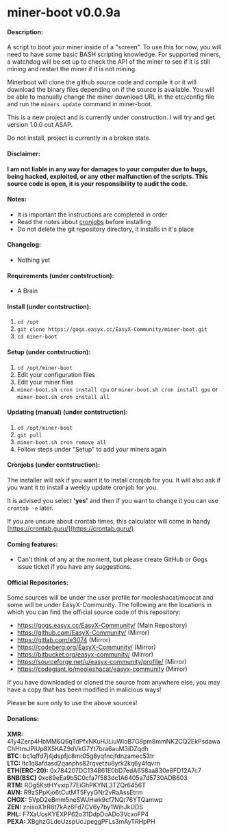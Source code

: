 # miner-boot v0.0.9a

#### Description:
A script to boot your miner inside of a "screen". To use this for now, you will need to have some basic BASH scripting knowledge. For supported miners, a watchdog will be set up to check the API of the miner to see if it is still mining and restart the miner if it is not mining.

Minerboot will clone the github source code and compile it or it will download the binary files depending on if the source is available. You will be able to manually change the miner download URL in the etc/config file and run the `miners update` command in miner-boot.

This is a new project and is currently under construction. I will try and get version 1.0.0 out ASAP.

Do not install, project is currently in a broken state.

#### Disclaimer:
**I am not liable in any way for damages to your computer due to bugs, being hacked, exploited, or any other malfunction of the scripts. This source code is open, it is your responsibility to audit the code.**

#### Notes:
- It is important the instructions are completed in order
- Read the notes about [cronjobs](#cronjobs) before installing
- Do not delete the git repository directory, it installs in it's place

#### Changelog:
- Nothing yet

#### Requirements (under contstruction):
- A Brain

#### Install (under contstruction):
1. `cd /opt`
2. `git clone https://gogs.easyx.cc/EasyX-Community/miner-boot.git`
3. `cd miner-boot`

#### Setup (under contstruction):
1. `cd /opt/miner-boot`
2. Edit your configuration files
3. Edit your miner files
4. `miner-boot.sh cron install cpu`
                or
   `miner-boot.sh cron install gpu`
                or
   `miner-boot.sh cron install all`  

#### Updating (manual) (under contstruction):
1. `cd /opt/miner-boot`
2. `git pull`
3. `miner-boot.sh cron remove all`
4. Follow steps under "Setup" to add your miners again 

#### Cronjobs (under contstruction):
The installer will ask if you want it to install cronjob for you. It will also ask if you want it to install a weekly update cronjob for you.

It is advised you select **'yes'** and then if you want to change it you can use `crontab -e` later.

If you are unsure about crontab times, this calculator will come in handy [https://crontab.guru/](https://crontab.guru/)

#### Coming features:
- Can't think of any at the moment, but please create GitHub or Gogs issue ticket if you have any suggestions.

#### Official Repositories:
Some sources will be under the user profile for mooleshacat/moocat and some will be under EasyX-Community. The following are the locations in which you can find the official source code of this repository:
- https://gogs.easyx.cc/EasyX-Community/ (Main Repository)
- https://github.com/EasyX-Community/ (Mirror)
- https://gitlab.com/e3074 (Mirror)
- https://codeberg.org/EasyX-Community/ (Mirror)
- https://bitbucket.org/easyx-community/ (Mirror)
- https://sourceforge.net/u/easyx-community/profile/ (Mirror)
- https://codegiant.io/mooleshacat/easyx-community (Mirror)

If you have downloaded or cloned the source from anywhere else, you may have a copy that has been modified in malicious ways!

Please be sure only to use the above sources!


#### Donations:
**XMR:** 41y4Zerp4HbMM6Q6qTdPfxNKuHJLiuWioB7G8pm8mmNK2CQ2EkPsdawaChHtmJPiUp8X5KAZ9dVkG7Yt7bra6auM3iDZqdh <br />
**BTC:** bc1qffd7j4jdspfjc8mr05g8yqfncjfdnzamec53tr <br />
**LTC:** ltc1q8afdasd2qanphs82rqvetzu8yrk2kq6y4fqvrn <br />
**ETH(ERC-20):** 0x784207DC134B61E0bD7edA658aa830e8FD12A7c7 <br />
**BNB(BSC)** 0xc89eEa9b5C0cfa7f583dc1A6405a7d5730ADB603 <br />
**RTM:** RDg5KstHYvxip77EiGhPKYNL3TZQr6456T <br />
**AVN:** R9zSPpKjo6tCutMT5FyyGNr2vRaAssEtrm <br />
**CHOX:** 5VpD2eBmm5neSWJHwk9cf7NQr76YTQamwp <br />
**ZEN:** znisoX1rR8t7kAz6Fd7CV6y7by1WihJkUDS <br />
**PHL:** F7XaUosKYEXPP62o31DdpDoADo3VcxoFP4 <br />
**PEXA:** XBghzGLdeUzspUcJpeggPFLs3mAyTRHpPH <br />
